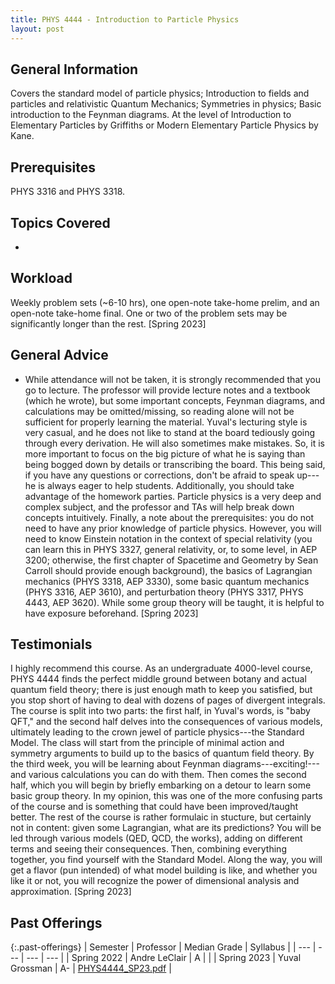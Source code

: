 ```yaml
---
title: PHYS 4444 - Introduction to Particle Physics
layout: post
---
```


<link rel="stylesheet" href="/main.css">

## General Information

Covers the standard model of particle physics; Introduction to fields and particles and relativistic Quantum Mechanics; Symmetries in physics; Basic introduction to the Feynman diagrams. At the level of Introduction to Elementary Particles by Griffiths or Modern Elementary Particle Physics by Kane.

## Prerequisites

PHYS 3316 and PHYS 3318.

## Topics Covered

  - 

## Workload

Weekly problem sets (~6-10 hrs), one open-note take-home prelim, and an open-note take-home final. One or two of the problem sets may be significantly longer than the rest. [Spring 2023]

## General Advice

  - While attendance will not be taken, it is strongly recommended that you go to lecture. The professor will provide lecture notes and a textbook (which he wrote), but some important concepts, Feynman diagrams, and calculations may be omitted/missing, so reading alone will not be sufficient for properly learning the material. Yuval's lecturing style is very casual, and he does not like to stand at the board tediously going through every derivation. He will also sometimes make mistakes. So, it is more important to focus on the big picture of what he is saying than being bogged down by details or transcribing the board. This being said, if you have any questions or corrections, don't be afraid to speak up---he is always eager to help students. Additionally, you should take advantage of the homework parties. Particle physics is a very deep and complex subject, and the professor and TAs will help break down concepts intuitively. Finally, a note about the prerequisites: you do not need to have any prior knowledge of particle physics. However, you will need to know Einstein notation in the context of special relativity (you can learn this in PHYS 3327, general relativity, or, to some level, in AEP 3200; otherwise, the first chapter of Spacetime and Geometry by Sean Carroll should provide enough background), the basics of Lagrangian mechanics (PHYS 3318, AEP 3330), some basic quantum mechanics (PHYS 3316, AEP 3610), and perturbation theory (PHYS 3317, PHYS 4443, AEP 3620). While some group theory will be taught, it is helpful to have exposure beforehand. [Spring 2023]

## Testimonials

I highly recommend this course. As an undergraduate 4000-level course, PHYS 4444 finds the perfect middle ground between botany and actual quantum field theory; there is just enough math to keep you satisfied, but you stop short of having to deal with dozens of pages of divergent integrals. The course is split into two parts: the first half, in Yuval's words, is "baby QFT," and the second half delves into the consequences of various models, ultimately leading to the crown jewel of particle physics---the Standard Model. The class will start from the principle of minimal action and symmetry arguments to build up to the basics of quantum field theory. By the third week, you will be learning about Feynman diagrams---exciting!---and various calculations you can do with them. Then comes the second half, which you will begin by briefly embarking on a detour to learn some basic group theory. In my opinion, this was one of the more confusing parts of the course and is something that could have been improved/taught better. The rest of the course is rather formulaic in stucture, but certainly not in content: given some Lagrangian, what are its predictions? You will be led through various models (QED, QCD, the works), adding on different terms and seeing their consequences. Then, combining everything together, you find yourself with the Standard Model. Along the way, you will get a flavor (pun intended) of what model building is like, and whether you like it or not, you will recognize the power of dimensional analysis and approximation. [Spring 2023]

## Past Offerings

{:.past-offerings}
| Semester | Professor | Median Grade | Syllabus |
| --- | --- | --- | --- |
| Spring 2022 | Andre LeClair | A |  |
| Spring 2023 | Yuval Grossman | A- | <a href="/syllabi/PHYS4444_SP23.pdf">PHYS4444_SP23.pdf</a> |
